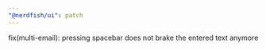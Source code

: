 ```yaml
---
"@nerdfish/ui": patch
---
```


fix(multi-email): pressing spacebar does not brake the entered text anymore
